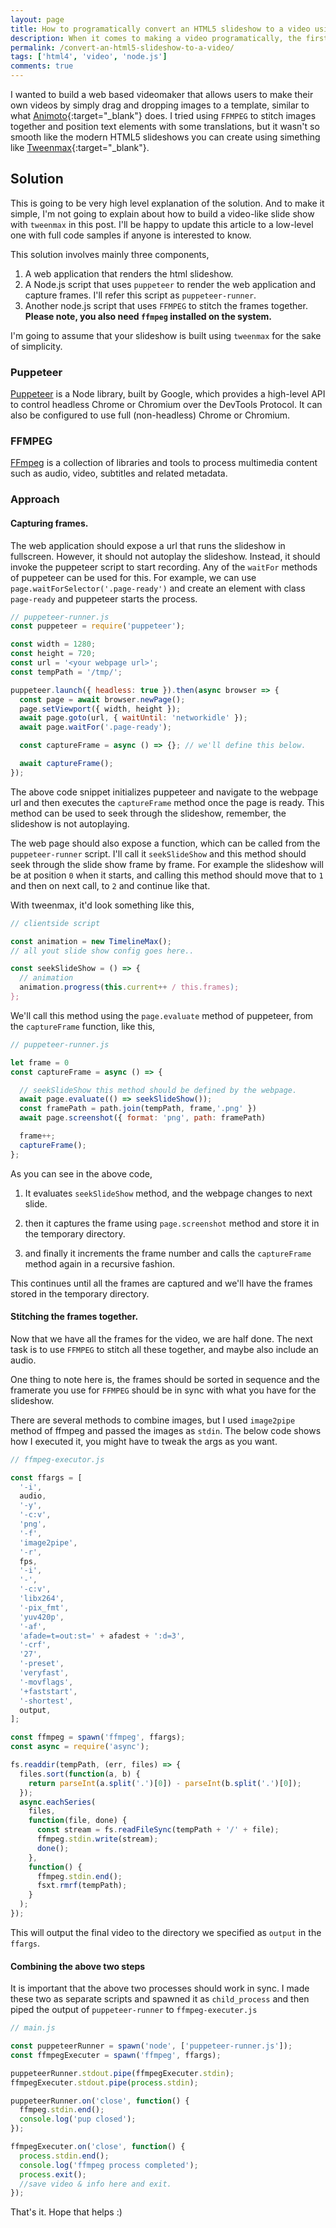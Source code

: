 ```yaml
---
layout: page
title: How to programatically convert an HTML5 slideshow to a video using Node.js, Puppeteer & FFMPEG.
description: When it comes to making a video programatically, the first choice is mostly FFMPEG. But that wasn't enough for me to convert an HTML5 slideshow to video, then I met Puppeteer.
permalink: /convert-an-html5-slideshow-to-a-video/
tags: ['html4', 'video', 'node.js']
comments: true
---
```


I wanted to build a web based videomaker that allows users to make their own videos by simply drag and dropping images to a template, similar to what [Animoto](https://animoto.com){:target="\_blank"} does. I tried using `FFMPEG` to stitch images together and position text elements with some translations, but it wasn't so smooth like the modern HTML5 slideshows you can create using simething like [Tweenmax](https://greensock.com/tweenmax/){:target="\_blank"}.

## Solution

This is going to be very high level explanation of the solution. And to make it simple, I'm not going to explain about how to build a video-like slide show with `tweenmax` in this post. I'll be happy to update this article to a low-level one with full code samples if anyone is interested to know.

This solution involves mainly three components,

1. A web application that renders the html slideshow.
2. A Node.js script that uses `puppeteer` to render the web application and capture frames. I'll refer this script as `puppeteer-runner`.
3. Another node.js script that uses `FFMPEG` to stitch the frames together. **Please note, you also need `ffmpeg` installed on the system.**

I'm going to assume that your slideshow is built using `tweenmax` for the sake of simplicity.

### Puppeteer

[Puppeteer](https://developers.google.com/web/tools/puppeteer) is a Node library, built by Google, which provides a high-level API to control headless Chrome or Chromium over the DevTools Protocol. It can also be configured to use full (non-headless) Chrome or Chromium.

### FFMPEG

[FFmpeg](https://github.com/FFmpeg/FFmpeg) is a collection of libraries and tools to process multimedia content such as audio, video, subtitles and related metadata.

### Approach

#### Capturing frames.

The web application should expose a url that runs the slideshow in fullscreen. However, it should not autoplay the slideshow. Instead, it should invoke the puppeteer script to start recording. Any of the `waitFor` methods of puppeteer can be used for this. For example, we can use `page.waitForSelector('.page-ready')` and create an element with class `page-ready` and puppeteer starts the process.

```javascript
// puppeteer-runner.js
const puppeteer = require('puppeteer');

const width = 1280;
const height = 720;
const url = '<your webpage url>';
const tempPath = '/tmp/';

puppeteer.launch({ headless: true }).then(async browser => {
  const page = await browser.newPage();
  page.setViewport({ width, height });
  await page.goto(url, { waitUntil: 'networkidle' });
  await page.waitFor('.page-ready');

  const captureFrame = async () => {}; // we'll define this below.

  await captureFrame();
});
```

The above code snippet initializes puppeteer and navigate to the webpage url and then executes the `captureFrame` method once the page is ready.
This method can be used to seek through the slideshow, remember, the slideshow is not autoplaying.

The web page should also expose a function, which can be called from the `puppeteer-runner` script. I'll call it `seekSlideShow` and this method should seek through the slide show frame by frame. For example the slideshow will be at position `0` when it starts, and calling this method should move that to `1` and then on next call, to `2` and continue like that.

With tweenmax, it'd look something like this,

```javascript
// clientside script

const animation = new TimelineMax();
// all yout slide show config goes here..

const seekSlideShow = () => {
  // animation
  animation.progress(this.current++ / this.frames);
};
```

We'll call this method using the `page.evaluate` method of puppeteer, from the `captureFrame` function, like this,

```javascript
// puppeteer-runner.js

let frame = 0
const captureFrame = async () => {

  // seekSlideShow this method should be defined by the webpage.
  await page.evaluate(() => seekSlideShow());
  const framePath = path.join(tempPath, frame,'.png' })
  await page.screenshot({ format: 'png', path: framePath)

  frame++;
  captureFrame();
};
```

As you can see in the above code,

1.  It evaluates `seekSlideShow` method, and the webpage changes to next slide.

2.  then it captures the frame using `page.screenshot` method and store it in the temporary directory.

3.  and finally it increments the frame number and calls the `captureFrame` method again in a recursive fashion.

This continues until all the frames are captured and we'll have the frames stored in the temporary directory.

#### Stitching the frames together.

Now that we have all the frames for the video, we are half done. The next task is to use `FFMPEG` to stitch all these together, and maybe also include an audio.

One thing to note here is, the frames should be sorted in sequence and the framerate you use for `FFMPEG` should be in sync with what you have for the slideshow.

There are several methods to combine images, but I used `image2pipe` method of ffmpeg and passed the images as `stdin`. The below code shows how I executed it, you might have to tweak the args as you want.

```javascript
// ffmpeg-executor.js

const ffargs = [
  '-i',
  audio,
  '-y',
  '-c:v',
  'png',
  '-f',
  'image2pipe',
  '-r',
  fps,
  '-i',
  '-',
  '-c:v',
  'libx264',
  '-pix_fmt',
  'yuv420p',
  '-af',
  'afade=t=out:st=' + afadest + ':d=3',
  '-crf',
  '27',
  '-preset',
  'veryfast',
  '-movflags',
  '+faststart',
  '-shortest',
  output,
];

const ffmpeg = spawn('ffmpeg', ffargs);
const async = require('async');

fs.readdir(tempPath, (err, files) => {
  files.sort(function(a, b) {
    return parseInt(a.split('.')[0]) - parseInt(b.split('.')[0]);
  });
  async.eachSeries(
    files,
    function(file, done) {
      const stream = fs.readFileSync(tempPath + '/' + file);
      ffmpeg.stdin.write(stream);
      done();
    },
    function() {
      ffmpeg.stdin.end();
      fsxt.rmrf(tempPath);
    }
  );
});
```

This will output the final video to the directory we specified as `output` in the `ffargs`.

#### Combining the above two steps

It is important that the above two processes should work in sync. I made these two as separate scripts and spawned it as `child_process` and then piped the output of `puppeteer-runner` to `ffmpeg-executer.js`

```javascript
// main.js

const puppeteerRunner = spawn('node', ['puppeteer-runner.js']);
const ffmpegExecuter = spawn('ffmpeg', ffargs);

puppeteerRunner.stdout.pipe(ffmpegExecuter.stdin);
ffmpegExecuter.stdout.pipe(process.stdin);

puppeteerRunner.on('close', function() {
  ffmpeg.stdin.end();
  console.log('pup closed');
});

ffmpegExecuter.on('close', function() {
  process.stdin.end();
  console.log('ffmpeg process completed');
  process.exit();
  //save video & info here and exit.
});
```

That's it. Hope that helps :)
